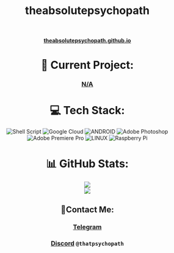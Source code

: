 <div align="center">
 <h1>theabsolutepsychopath</h1>
 <a href="https://ko-fi.com/theabsolutepsychopath" target="_blank"><img alt="" src="https://img.shields.io/badge/Ko--fi-F16061?style=flat&logo=ko-fi&logoColor=white" style="vertical-align:center" /></a>
 <a href="https://t.me/theabsolutepsychopath" target="_blank"><img alt="" src="https://img.shields.io/badge/telegram-theabsolutepsychopath-informational" style="vertical-align:center" /></a>
</div>
<br/>
<div align="center">
 <a href="https://theabsolutepsychopath.github.io"><strong>theabsolutepsychopath.github.io</strong></a>

# 🔧 Current Project:
### [N/A](https://absolutepsycho.com)

# 💻 Tech Stack:
![Shell Script](https://img.shields.io/badge/shell_script-%23121011.svg?style=for-the-badge&logo=gnu-bash&logoColor=white) ![Google Cloud](https://img.shields.io/badge/Google%20Cloud-%234285F4.svg?style=for-the-badge&logo=google-cloud&logoColor=white) ![ANDROID](https://img.shields.io/badge/android-%2320232a.svg?style=for-the-badge&logo=android&logoColor=%a4c639) ![Adobe Photoshop](https://img.shields.io/badge/adobephotoshop-%2331A8FF.svg?style=for-the-badge&logo=adobephotoshop&logoColor=white) ![Adobe Premiere Pro](https://img.shields.io/badge/Adobe%20Premiere%20Pro-9999FF.svg?style=for-the-badge&logo=Adobe%20Premiere%20Pro&logoColor=white) ![LINUX](https://img.shields.io/badge/Linux-FCC624?style=for-the-badge&logo=linux&logoColor=black) ![Raspberry Pi](https://img.shields.io/badge/-RaspberryPi-C51A4A?style=for-the-badge&logo=Raspberry-Pi)
# 📊 GitHub Stats:
![](https://github-readme-stats.vercel.app/api?username=theabsolutepsychopath&theme=dark&hide_border=false&include_all_commits=false&count_private=false)<br/>
![](https://github-readme-stats.vercel.app/api/top-langs/?username=theabsolutepsychopath&theme=dark&hide_border=false&include_all_commits=false&count_private=false&layout=compact)
## 📱Contact Me:
### [Telegram](https://t.me/theabsolutepsychopath)
### [Discord](https://discordapp.com/users/885396668974006302) ```@thatpsychopath```
